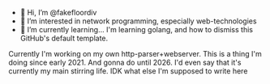 - 👋 Hi, I’m @fakefloordiv
- 👀 I’m interested in network programming, especially web-technologies
- 🌱 I’m currently learning... I'm learning golang, and how to dismiss this GitHub's default template.

Currently I'm working on my own http-parser+webserver. This is a thing I'm doing since early 2021. And gonna do until 2026. I'd even say that it's currently my main stirring life.
IDK what else I'm supposed to write here
